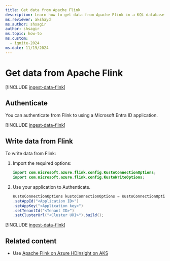 ```yaml
---
title: Get data from Apache Flink
description: Learn how to get data from Apache Flink in a KQL database in Real-Time Intelligence.
ms.reviewer: akshayd
ms.author: shsagir
author: shsagir
ms.topic: how-to
ms.custom:
  - ignite-2024
ms.date: 11/19/2024
---
```

# Get data from Apache Flink

[!INCLUDE [ingest-data-flink](~/../kusto-repo/data-explorer/includes/cross-repo/ingest-data-flink-1.md)]

## Authenticate

You can authenticate from Flink to using a Microsoft Entra ID application.

[!INCLUDE [ingest-data-flink](~/../kusto-repo/data-explorer/includes/cross-repo/ingest-data-flink-2.md)]

## Write data from Flink

To write data from Flink:

1. Import the required options:

    ```java
    import com.microsoft.azure.flink.config.KustoConnectionOptions;
    import com.microsoft.azure.flink.config.KustoWriteOptions;
    ```

1. Use your application to Authenticate.

    ```java
    KustoConnectionOptions kustoConnectionOptions = KustoConnectionOptions.builder()
    .setAppId("<Application ID>")
    .setAppKey("<Application key>")
    .setTenantId("<Tenant ID>")
    .setClusterUrl("<Cluster URI>").build();
    ```

[!INCLUDE [ingest-data-flink](~/../kusto-repo/data-explorer/includes/cross-repo/ingest-data-flink-3.md)]

## Related content

* Use [Apache Flink on Azure HDInsight on AKS](/azure/hdinsight-aks/flink/integration-of-azure-data-explorer)
